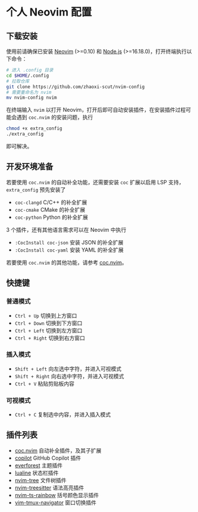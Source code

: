# 个人 Neovim 配置

## 下载安装

使用前请确保已安装 [Neovim](https://github.com/neovim/neovim/releases/latest) (>=0.10) 和 [Node.js](https://nodejs.org/zh-cn/download) (>=16.18.0)，打开终端执行以下命令：

```bash
# 进入 .config 目录
cd $HOME/.config
# 拉取仓库
git clone https://github.com/zhaoxi-scut/nvim-config
# 需要重命名为 nvim
mv nvim-config nvim
```

在终端输入 `nvim` 以打开 Neovim，打开后即可自动安装插件，在安装插件过程可能会遇到 `coc.nvim` 的安装问题，执行

```bash
chmod +x extra_config
./extra_config
```

即可解决。

## 开发环境准备

若要使用 `coc.nvim` 的自动补全功能，还需要安装 `coc` 扩展以启用 LSP 支持，`extra_config` 预先安装了

- `coc-clangd` C/C++ 的补全扩展
- `coc-cmake` CMake 的补全扩展
- `coc-python` Python 的补全扩展

3 个插件，还有其他语言需求可以在 Neovim 中执行

- `:CocInstall coc-json` 安装 JSON 的补全扩展
- `:CocInstall coc-yaml` 安装 YAML 的补全扩展

若要使用 `coc.nvim` 的其他功能，请参考 [coc.nvim](https://github.com/neoclide/coc.nvim/)。

## 快捷键

### 普通模式

- `Ctrl + Up` 切换到上方窗口
- `Ctrl + Down` 切换到下方窗口
- `Ctrl + Left` 切换到左方窗口
- `Ctrl + Right` 切换到右方窗口

### 插入模式

- `Shift + Left` 向左选中字符，并进入可视模式
- `Shift + Right` 向右选中字符，并进入可视模式
- `Ctrl + V` 粘贴剪贴板内容

### 可视模式

- `Ctrl + C` 复制选中内容，并进入插入模式

## 插件列表

- [coc.nvim](https://github.com/neoclide/coc.nvim) 自动补全插件，及其子扩展
- [copilot](https://github.com/github/copilot.vim) GitHub Copilot 插件
- [everforest](https://github.com/sainnhe/everforest) 主题插件
- [lualine](https://github.com/nvim-lualine/lualine.nvim) 状态栏插件
- [nvim-tree](https://github.com/nvim-tree/nvim-tree.lua) 文件树插件
- [nvim-treesitter](https://github.com/nvim-treesitter/nvim-treesitter) 语法高亮插件
- [nvim-ts-rainbow](https://github.com/p00f/nvim-ts-rainbow) 括号颜色显示插件
- [vim-tmux-navigator](https://github.com/christoomey/vim-tmux-navigator) 窗口切换插件
